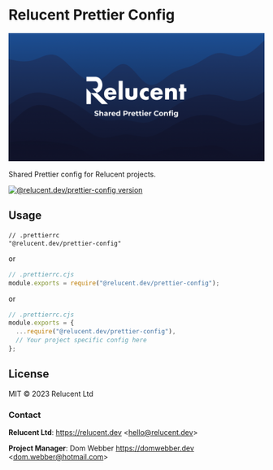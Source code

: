 # Relucent Prettier Config

![Relucent Shared Prettier Config Cover Image](cover.png)

Shared Prettier config for Relucent projects.

[![@relucent.dev/prettier-config version]][npmjs-package]

[npmjs-package]: https://npmjs.com/@relucent.dev/prettier-config
[@relucent.dev/prettier-config version]:
  https://img.shields.io/npm/v/%40relucent.dev/prettier-config

## Usage

```jsonc
// .prettierrc
"@relucent.dev/prettier-config"
```

or

```js
// .prettierrc.cjs
module.exports = require("@relucent.dev/prettier-config");
```

or

```js
// .prettierrc.cjs
module.exports = {
  ...require("@relucent.dev/prettier-config"),
  // Your project specific config here
};
```

## License

MIT &copy; 2023 Relucent Ltd

### Contact

**Relucent Ltd**: <https://relucent.dev> <<hello@relucent.dev>>

**Project Manager**: Dom Webber <https://domwebber.dev>
<<dom.webber@hotmail.com>>
